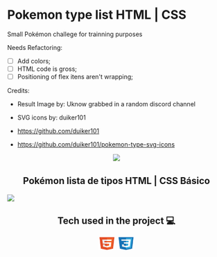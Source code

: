 # Pokemon type list HTML | CSS


Small Pokémon challege for trainning purposes

Needs Refactoring:

- [ ] Add colors;
- [ ] HTML code is gross;
- [ ] Positioning of flex itens aren't wrapping;

Credits:
- Result Image by: Uknow grabbed in a random discord channel

- SVG icons by: duiker101
- https://github.com/duiker101
- https://github.com/duiker101/pokemon-type-svg-icons


<p align="center">
<img width="200px" src="https://i.imgur.com/6ggWZtO.png"/>
<h2 align="center">Pokémon lista de tipos HTML | CSS Básico</h2>
<img align="center" src="https://i.imgur.com/Vem1vKa.png" width="1728"> 

<h2 align="center"> Tech used in the project 💻</h2>
<div align="center" style="display: inline_block">
<img align="center" alt="HTML" height="30" width="40" src="https://raw.githubusercontent.com/devicons/devicon/master/icons/html5/html5-original.svg">
  <img align="center" alt="CSS" height="30" width="40" src="https://raw.githubusercontent.com/devicons/devicon/master/icons/css3/css3-original.svg">
</div>
